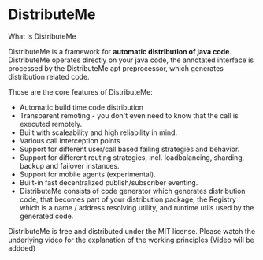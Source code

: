 DistributeMe
============

What is DistributeMe

DistributeMe is a framework for **automatic distribution of java code**. DistributeMe operates directly on your java code, 
the annotated interface is processed by the DistributeMe apt preprocessor, which generates distribution related code.

Those are the core features of DistributeMe:

* Automatic build time code distribution
* Transparent remoting - you don't even need to know that the call is executed remotely. 
* Built with scaleability and high reliability in mind.
* Various call interception points
* Support for different user/call based failing strategies and behavior.
* Support for different routing strategies, incl. loadbalancing, sharding, backup and failover instances.
* Support for mobile agents (experimental).
* Built-in fast decentralized publish/subscriber eventing. 
* DistributeMe consists of code generator which generates distribution code, that becomes part of your distribution package, the Registry which is a name / address resolving utility, and runtime utils used by the generated code.

DistributeMe is free and distributed under the MIT license.
Please watch the underlying video for the explanation of the working principles.(Video will be addded)



